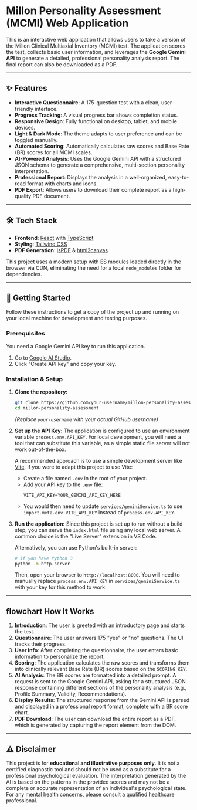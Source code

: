 # Millon Personality Assessment (MCMI) Web Application

This is an interactive web application that allows users to take a version of the Millon Clinical Multiaxial Inventory (MCMI) test. The application scores the test, collects basic user information, and leverages the **Google Gemini API** to generate a detailed, professional personality analysis report. The final report can also be downloaded as a PDF.




---

## ✨ Features

- **Interactive Questionnaire**: A 175-question test with a clean, user-friendly interface.
- **Progress Tracking**: A visual progress bar shows completion status.
- **Responsive Design**: Fully functional on desktop, tablet, and mobile devices.
- **Light & Dark Mode**: The theme adapts to user preference and can be toggled manually.
- **Automated Scoring**: Automatically calculates raw scores and Base Rate (BR) scores for all MCMI scales.
- **AI-Powered Analysis**: Uses the Google Gemini API with a structured JSON schema to generate a comprehensive, multi-section personality interpretation.
- **Professional Report**: Displays the analysis in a well-organized, easy-to-read format with charts and icons.
- **PDF Export**: Allows users to download their complete report as a high-quality PDF document.

---

## 🛠️ Tech Stack

- **Frontend**: [React](https://reactjs.org/) with [TypeScript](https://www.typescriptlang.org/)
- **Styling**: [Tailwind CSS](https://tailwindcss.com/)
- **PDF Generation**: [jsPDF](https://github.com/parallax/jsPDF) & [html2canvas](https://html2canvas.hertzen.com/)

This project uses a modern setup with ES modules loaded directly in the browser via CDN, eliminating the need for a local `node_modules` folder for dependencies.

---

## 🚀 Getting Started

Follow these instructions to get a copy of the project up and running on your local machine for development and testing purposes.

### Prerequisites

You need a Google Gemini API key to run this application.

1.  Go to [Google AI Studio](https://aistudio.google.com/app/apikey).
2.  Click "Create API key" and copy your key.

### Installation & Setup

1.  **Clone the repository:**
    ```sh
    git clone https://github.com/your-username/millon-personality-assessment.git
    cd millon-personality-assessment
    ```
    *(Replace `your-username` with your actual GitHub username)*

2.  **Set up the API Key:**
    The application is configured to use an environment variable `process.env.API_KEY`. For local development, you will need a tool that can substitute this variable, as a simple static file server will not work out-of-the-box.

    A recommended approach is to use a simple development server like [Vite](https://vitejs.dev/). If you were to adapt this project to use Vite:
    - Create a file named `.env` in the root of your project.
    - Add your API key to the `.env` file:
      ```
      VITE_API_KEY=YOUR_GEMINI_API_KEY_HERE
      ```
    - You would then need to update `services/geminiService.ts` to use `import.meta.env.VITE_API_KEY` instead of `process.env.API_KEY`.

3.  **Run the application:**
    Since this project is set up to run without a build step, you can serve the `index.html` file using any local web server. A common choice is the "Live Server" extension in VS Code.

    Alternatively, you can use Python's built-in server:
    ```sh
    # If you have Python 3
    python -m http.server
    ```
    Then, open your browser to `http://localhost:8000`. You will need to manually replace `process.env.API_KEY` in `services/geminiService.ts` with your key for this method to work.

---

##  flowchart How It Works

1.  **Introduction**: The user is greeted with an introductory page and starts the test.
2.  **Questionnaire**: The user answers 175 "yes" or "no" questions. The UI tracks their progress.
3.  **User Info**: After completing the questionnaire, the user enters basic information to personalize the report.
4.  **Scoring**: The application calculates the raw scores and transforms them into clinically relevant Base Rate (BR) scores based on the `SCORING_KEY`.
5.  **AI Analysis**: The BR scores are formatted into a detailed prompt. A request is sent to the Google Gemini API, asking for a structured JSON response containing different sections of the personality analysis (e.g., Profile Summary, Validity, Recommendations).
6.  **Display Results**: The structured response from the Gemini API is parsed and displayed in a professional report format, complete with a BR score chart.
7.  **PDF Download**: The user can download the entire report as a PDF, which is generated by capturing the report element from the DOM.

---

## ⚠️ Disclaimer

This project is for **educational and illustrative purposes only**. It is not a certified diagnostic tool and should not be used as a substitute for a professional psychological evaluation. The interpretation generated by the AI is based on the patterns in the provided scores and may not be a complete or accurate representation of an individual's psychological state. For any mental health concerns, please consult a qualified healthcare professional.
#
